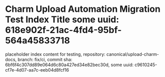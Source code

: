# Charm Upload Automation Migration Test Index Title some uuid: 618e902f-21ac-4fd4-95bf-564a45833718
 placeholder index content for testing,  repository: canonical/upload-charm-docs,  branch: fix/ci,  commit sha: 6bf6f4c307dd89e064d6c80a427ed34e82bec30d,  some uuid: c9610245-cf7e-4d07-aa7c-eeb04d8fcf16
